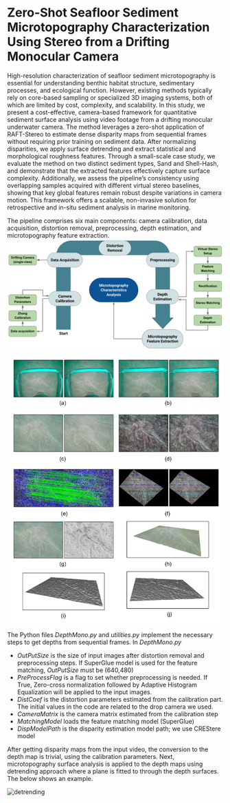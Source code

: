 # Zero-Shot Seafloor Sediment Microtopography Characterization Using Stereo from a Drifting Monocular Camera
High-resolution characterization of seafloor sediment microtopography is essential for understanding benthic habitat structure, sedimentary processes, and ecological function. However, existing methods typically rely on core-based sampling or specialized 3D imaging systems, both of which are limited by cost, complexity, and scalability. In this study, we present a cost-effective, camera-based framework for quantitative sediment surface analysis using video footage from a drifting monocular underwater camera. The method leverages a zero-shot application of RAFT-Stereo to estimate dense disparity maps from sequential frames without requiring prior training on sediment data. After normalizing disparities, we apply surface detrending and extract statistical and morphological roughness features. Through a small-scale case study, we evaluate the method on two distinct sediment types, Sand and Shell-Hash, and demonstrate that the extracted features effectively capture surface complexity. Additionally, we assess the pipeline’s consistency using overlapping samples acquired with different virtual stereo baselines, showing that key global features remain robust despite variations in camera motion. This framework offers a scalable, non-invasive solution for retrospective and in-situ sediment analysis in marine monitoring.

The pipeline comprises six main components: camera calibration, data acquisition, distortion removal, preprocessing, depth estimation, and microtopography feature extraction. 
![outline](figs/outline.png)
![fig_depth_example](figs/fig_depth_example.png)

The Python files *DepthMono.py* and *utilities.py* implement the necessary steps to get depths from sequential frames. In *DepthMono.py*

* *OutPutSize* is the size of input images after distortion removal and preprocessing steps. If SuperGlue model is used for the feature matching,  *OutPutSize* must be (640,480)
* *PreProcessFlag* is a flag to set whether preprocessing is needed. If True, Zero-cross normalization followed by Adaptive Histogram Equalization will be applied to the input images.
* *DistCoef* is the distortion parameters estimated from the calibration part. The initial values in the code are related to the drop camera we used.
* *CameraMatrix* is the camera matrix estimated from the calibration step
* *MatchingModel* loads the feature matching model (SuperGlue)
* *DispModelPath* is the disparity estimation model path; we use CREStere model

After getting disparity maps from the input video, the conversion to the depth map is trivial, using the calibration parameters. Next, microtopography surface analysis is applied to the depth maps using detrending approach where a plane is fitted to through the depth surfaces. The below shows an example. 

![detrending](https://github.com/shahrokh1106/sediment-microtopography-monocamera/assets/44213732/6c06109c-d1ee-43bb-8b74-91b44dfd5339)



